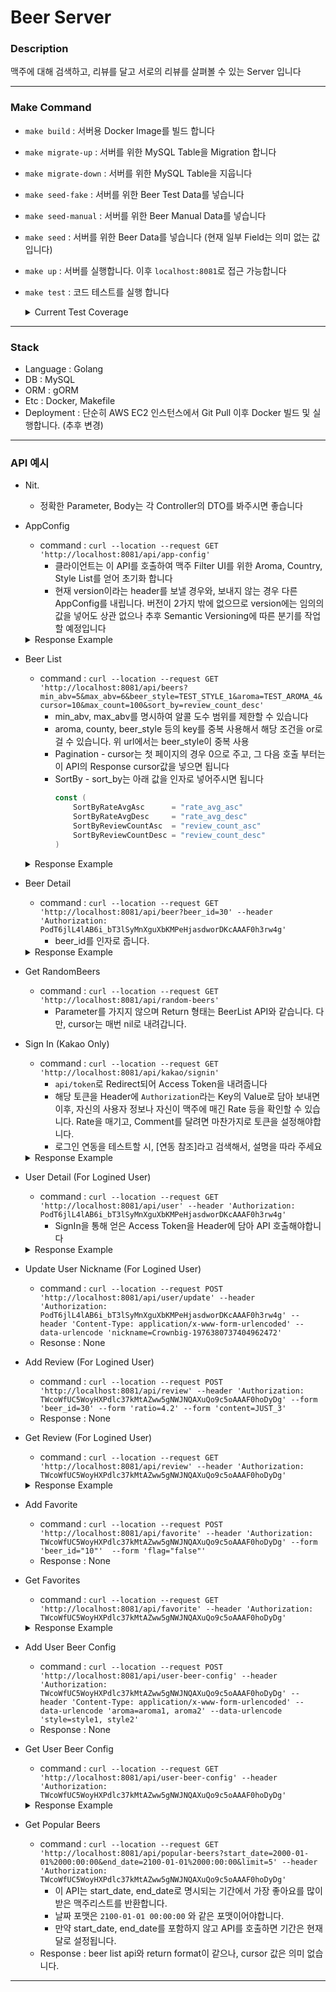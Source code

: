 # Beer Server


### Description
맥주에 대해 검색하고, 리뷰를 달고 서로의 리뷰를 살펴볼 수 있는 Server 입니다

--- 
### Make Command
* `make build` : 서버용 Docker Image를 빌드 합니다
* `make migrate-up` : 서버를 위한 MySQL Table을 Migration 합니다
* `make migrate-down` : 서버를 위한 MySQL Table을 지웁니다
* `make seed-fake` : 서버를 위한 Beer Test Data를 넣습니다
* `make seed-manual` : 서버를 위한 Beer Manual Data를 넣습니다
* `make seed` : 서버를 위한 Beer Data를 넣습니다 (현재 일부 Field는 의미 없는 값입니다)
* `make up` : 서버를 실행합니다. 이후 `localhost:8081`로 접근 가능합니다 
* `make test` : 코드 테스트를 실행 합니다
    <details>
    <summary>Current Test Coverage</summary>
    <p>

    ```bash
    go test ./... -coverprofile cover.out


    ?       github.com/UdonSari/beer-server/controller      [no test files]
    ok      github.com/UdonSari/beer-server/controller/beersvc      0.749s  coverage: 0.0% of statements [no tests to run]
    ?       github.com/UdonSari/beer-server/controller/beersvc/dto  [no test files]
    ok      github.com/UdonSari/beer-server/controller/usersvc      0.567s  coverage: 0.0% of statements [no tests to run]
    ?       github.com/UdonSari/beer-server/controller/usersvc/dto  [no test files]
    ok      github.com/UdonSari/beer-server/domain/beer     1.011s  coverage: 88.1% of statements
    ok      github.com/UdonSari/beer-server/domain/beer/repo        0.386s  coverage: 0.0% of statements [no tests to run]
    ok      github.com/UdonSari/beer-server/domain/user     0.375s  coverage: 0.0% of statements [no tests to run]
    ok      github.com/UdonSari/beer-server/domain/user/repo        0.993s  coverage: 0.0% of statements [no tests to run]
    ?       github.com/UdonSari/beer-server/main    [no test files]
    ok      github.com/UdonSari/beer-server/main/server     1.167s  coverage: 0.0% of statements [no tests to run]
    ?       github.com/UdonSari/beer-server/migration       [no test files]
    ?       github.com/UdonSari/beer-server/migration/commands      [no test files]
    ?       github.com/UdonSari/beer-server/util    [no test files]
    ```

    ```bash
    go tool cover -func cover.out


    github.com/UdonSari/beer-server/controller/beersvc/controller.go:25:    NewController                   0.0%
    github.com/UdonSari/beer-server/controller/beersvc/controller.go:39:    GetBeers                        0.0%
    github.com/UdonSari/beer-server/controller/beersvc/controller.go:109:   GetBeer                         0.0%
    github.com/UdonSari/beer-server/controller/beersvc/controller.go:186:   AddReview                       0.0%
    github.com/UdonSari/beer-server/controller/beersvc/controller.go:217:   GetReview                       0.0%
    github.com/UdonSari/beer-server/controller/beersvc/controller.go:251:   GetAppConfig                    0.0%
    github.com/UdonSari/beer-server/controller/beersvc/controller.go:261:   getDummyAppConfig               0.0%
    github.com/UdonSari/beer-server/controller/usersvc/controller.go:21:    NewController                   0.0%
    github.com/UdonSari/beer-server/controller/usersvc/controller.go:33:    SignInKakao                     0.0%
    github.com/UdonSari/beer-server/controller/usersvc/controller.go:47:    GetToken                        0.0%
    github.com/UdonSari/beer-server/controller/usersvc/controller.go:64:    GetUser                         0.0%
    github.com/UdonSari/beer-server/controller/usersvc/controller.go:79:    UpdateNickName                  0.0%
    github.com/UdonSari/beer-server/domain/beer/repo/beerrepo.go:29:        New                             0.0%
    github.com/UdonSari/beer-server/domain/beer/repo/beerrepo.go:36:        AddBeer                         0.0%
    github.com/UdonSari/beer-server/domain/beer/repo/beerrepo.go:43:        GetBeer                         0.0%
    github.com/UdonSari/beer-server/domain/beer/repo/beerrepo.go:59:        GetBeers                        0.0%
    github.com/UdonSari/beer-server/domain/beer/repo/beerrepo.go:140:       UpdateBeerRateAvg               0.0%
    github.com/UdonSari/beer-server/domain/beer/repo/beerrepo.go:145:       AddReview                       0.0%
    github.com/UdonSari/beer-server/domain/beer/repo/beerrepo.go:171:       GetReviews                      0.0%
    github.com/UdonSari/beer-server/domain/beer/repo/beerrepo.go:190:       GetReviewCount                  0.0%
    github.com/UdonSari/beer-server/domain/beer/repo/beerrepo.go:196:       GetReviewByBeerIDAndUserID      0.0%
    github.com/UdonSari/beer-server/domain/beer/repo/beerrepo.go:211:       GetReviewsByUserID              0.0%
    github.com/UdonSari/beer-server/domain/beer/repo/mapper.go:12:          mapDBReviewToReview             0.0%
    github.com/UdonSari/beer-server/domain/beer/repo/mapper.go:23:          mapReviewToDBReview             0.0%
    github.com/UdonSari/beer-server/domain/beer/repo/mapper.go:32:          mapBeerToDBBeer                 0.0%
    github.com/UdonSari/beer-server/domain/beer/repo/mapper.go:46:          mapDBBeerToBeer                 0.0%
    github.com/UdonSari/beer-server/domain/beer/repo/mapper.go:62:          splitAndGetArray                0.0%
    github.com/UdonSari/beer-server/domain/beer/repo/mapper.go:67:          splitAndGetString               0.0%
    github.com/UdonSari/beer-server/domain/beer/repo/model.go:29:           TableName                       0.0%
    github.com/UdonSari/beer-server/domain/beer/repo/model.go:42:           TableName                       0.0%
    github.com/UdonSari/beer-server/domain/beer/usecase.go:26:              NewUseCase                      100.0%
    github.com/UdonSari/beer-server/domain/beer/usecase.go:33:              AddBeer                         100.0%
    github.com/UdonSari/beer-server/domain/beer/usecase.go:37:              GetBeers                        100.0%
    github.com/UdonSari/beer-server/domain/beer/usecase.go:41:              GetBeer                         100.0%
    github.com/UdonSari/beer-server/domain/beer/usecase.go:45:              AddReview                       88.9%
    github.com/UdonSari/beer-server/domain/beer/usecase.go:76:              GetReviews                      100.0%
    github.com/UdonSari/beer-server/domain/beer/usecase.go:80:              GetReviewsByUserID              100.0%
    github.com/UdonSari/beer-server/domain/beer/usecase.go:84:              GetReviewByBeerIDAndUserID      100.0%
    github.com/UdonSari/beer-server/domain/beer/usecase.go:88:              GetRelatedBeers                 100.0%
    github.com/UdonSari/beer-server/domain/beer/usecase.go:123:             getRelatedBeersWithQueryArgs    100.0%
    github.com/UdonSari/beer-server/domain/beer/valueobject.go:45:          IsValidSortBy                   0.0%
    github.com/UdonSari/beer-server/domain/user/mapper.go:14:               NewMapper                       0.0%
    github.com/UdonSari/beer-server/domain/user/mapper.go:18:               MapKakaoUserToUser              0.0%
    github.com/UdonSari/beer-server/domain/user/mapper.go:30:               getRandomNickName               0.0%
    github.com/UdonSari/beer-server/domain/user/repo/mapper.go:7:           mapDBUserToUser                 0.0%
    github.com/UdonSari/beer-server/domain/user/repo/mapper.go:19:          mapUserToDBUser                 0.0%
    github.com/UdonSari/beer-server/domain/user/repo/model.go:16:           TableName                       0.0%
    github.com/UdonSari/beer-server/domain/user/repo/userrepo.go:20:        New                             0.0%
    github.com/UdonSari/beer-server/domain/user/repo/userrepo.go:26:        GetUserByExternalID             0.0%
    github.com/UdonSari/beer-server/domain/user/repo/userrepo.go:43:        GetUserByID                     0.0%
    github.com/UdonSari/beer-server/domain/user/repo/userrepo.go:58:        CreateUser                      0.0%
    github.com/UdonSari/beer-server/domain/user/repo/userrepo.go:69:        UpdateNickName                  0.0%
    github.com/UdonSari/beer-server/domain/user/usecase.go:37:              NewUseCase                      0.0%
    github.com/UdonSari/beer-server/domain/user/usecase.go:45:              CreateUser                      0.0%
    github.com/UdonSari/beer-server/domain/user/usecase.go:49:              GetToken                        0.0%
    github.com/UdonSari/beer-server/domain/user/usecase.go:82:              GetUser                         0.0%
    github.com/UdonSari/beer-server/domain/user/usecase.go:145:             GetUserByID                     0.0%
    github.com/UdonSari/beer-server/domain/user/usecase.go:149:             GetUserByExternalID             0.0%
    github.com/UdonSari/beer-server/domain/user/usecase.go:153:             UpdateNickName                  0.0%
    github.com/UdonSari/beer-server/main/server/customcontext.go:15:        User                            0.0%
    github.com/UdonSari/beer-server/main/server/customcontext.go:28:        UserMust                        0.0%
    github.com/UdonSari/beer-server/main/server/dependency.go:25:           NewDependency                   0.0%
    github.com/UdonSari/beer-server/main/server/dependency.go:29:           MysqlDB                         0.0%
    github.com/UdonSari/beer-server/main/server/dependency.go:48:           BeerCacheDuration               0.0%
    github.com/UdonSari/beer-server/main/server/dependency.go:52:           Host                            0.0%
    github.com/UdonSari/beer-server/main/server/dependency.go:56:           PortStr                         0.0%
    github.com/UdonSari/beer-server/main/server/dependency.go:60:           PortInt                         0.0%
    github.com/UdonSari/beer-server/main/server/dependency.go:64:           ServerEnv                       0.0%
    github.com/UdonSari/beer-server/main/server/dependency.go:68:           getEnvOrExit                    0.0%
    github.com/UdonSari/beer-server/main/server/dependency.go:76:           getInt64Env                     0.0%
    github.com/UdonSari/beer-server/main/server/server.go:32:               Init                            0.0%
    github.com/UdonSari/beer-server/main/server/server.go:38:               Start                           0.0%
    github.com/UdonSari/beer-server/main/server/server.go:51:               engine                          0.0%
    github.com/UdonSari/beer-server/main/server/server.go:90:               registerRoute                   0.0%
    github.com/UdonSari/beer-server/main/server/server.go:95:               New                             0.0%
    total:                                                                  (statements)                    10.1%
    ```
    </p>
    </details>
---
### Stack
* Language : Golang
* DB : MySQL
* ORM : gORM 
* Etc : Docker, Makefile
* Deployment : 단순히 AWS EC2 인스턴스에서 Git Pull 이후 Docker 빌드 및 실행합니다. (추후 변경)

---
### API 예시
* Nit.
    * 정확한 Parameter, Body는 각 Controller의 DTO를 봐주시면 좋습니다
* AppConfig
    * command : `curl --location --request GET 'http://localhost:8081/api/app-config'`
        * 클라이언트는 이 API를 호출하여 맥주 Filter UI를 위한 Aroma, Country, Style List를 얻어 초기화 합니다
        * 현재 version이라는 header를 보낼 경우와, 보내지 않는 경우 다른 AppConfig를 내립니다. 버전이 2가지 밖에 없으므로 version에는 임의의 값을 넣어도 상관 없으나 추후 Semantic Versioning에 따른 분기를 작업할 예정입니다
    <details>
    <summary>Response Example</summary>
    <p> V1

    ```json
    {
        "result": {
            "aroma_list": [
                "malty",
                "bicuity",
                "caramel",
                "roast",
                "coffee",
                "burnt",
                "grass",
                "blueberry",
                "banana",
                "pineapple",
                "apricot",
                "pear",
                "apple",
                "peach",
                "mango",
                "lemon",
                "orange",
                "grapefruit",
                "vinegar",
                "nutty"
            ],
            "country_list": [
                "USA",
                "Begium",
                "Genmany",
                "Korea",
                "UK",
                "Czech",
                "France"
            ],
            "style_list": [
                "Porter",
                "Stout",
                "Pilsener",
                "Light Lager",
                "Scotch Ale",
                "Saison",
                "Pale Ale",
                "Brown Ale",
                "India Pale Ale",
                "Gose",
                "Quadrupel",
                "Tripel",
                "Lambic"
            ],
            "min_abv": 0,
            "max_abv": 15
        }
    }
    ```
    </p>
    <p> V2

    ```json
    {
        "result": {
            "aroma_list": [
                "Malty",
                "Caramel",
                "Roast",
                "Coffee",
                "Grass",
                "Banana",
                "Apple",
                "Peach",
                "Mango",
                "Orange",
                "Spicy",
                "Vinegar",
                "Nutty",
                "Pineapple",
                "Melon",
                "Blackberry",
                "Chocolate",
                "Cherry",
                "Lemon",
                "Passion Fruit",
                "Grapefruit"
            ],
            "country_list": [
                "USA",
                "Begium",
                "Genmany",
                "Korea",
                "UK",
                "Czech",
                "France"
            ],
            "style_list": [
                {
                    "big_name": "Ale",
                    "value": [
                        {
                            "mid_name": "Ale",
                            "values": [
                                "Ale",
                                "Abbey Ale",
                                "Amber Ale",
                                "American Pale Ale",
                                "Brown Belgian Strong Ale",
                                "Blonde Ale",
                                "Brown Ale",
                                "Saison",
                                "Golden Ale",
                                "Hop Ale",
                                "Irish Ale",
                                "Light Ale",
                                "Old Ale",
                                "Pale Ale",
                                "Quadrupel Ale",
                                "Red Ale",
                                "Sparkling Ale",
                                "Summer Ale",
                                "Trappist Ale",
                                "Tripel Ale",
                                "White Ale",
                                "Wheat Ale",
                                "Wit Ale",
                                "Barley Wine",
                                "Dubbel Ale",
                                "Dark Ale",
                                "Wild Ale",
                                "Pumpkin Ale"
                            ]
                        },
                        {
                            "mid_name": "IPA",
                            "values": [
                                "IPA",
                                "American IPA",
                                "Black IPA",
                                "Belgian IPA",
                                "Double IPA",
                                "Hazy IPA",
                                "Imperial IPA",
                                "Rye IPA",
                                "Session IPA",
                                "Sour IPA",
                                "Smoothie IPA",
                                "Wheat IPA"
                            ]
                        },
                        {
                            "mid_name": "Dark Beer",
                            "values": [
                                "Dark Beer",
                                "Porter",
                                "Stout",
                                "Baltic Porter",
                                "Bourbon County Stout",
                                "Imperial Porter",
                                "Imperial Stout",
                                "Irish Stout",
                                "Sweet Stout",
                                "Schwarz",
                                "Milk Stout"
                            ]
                        },
                        {
                            "mid_name": "Wheat Beer",
                            "values": [
                                "Wheat Beer",
                                "Belgian White",
                                "Hefeweizen",
                                "Witbier",
                                "Weizen",
                                "Dunkel Weizen",
                                "Weisse"
                            ]
                        }
                    ]
                },
                {
                    "big_name": "Larger",
                    "value": [
                        {
                            "mid_name": "Larger",
                            "values": [
                                "Lager",
                                "Amber Lager",
                                "Dark Lager",
                                "Helles Lager",
                                "India Pale Lager",
                                "Pale Lager",
                                "Rauchbier",
                                "Kellerbier",
                                "Marzen",
                                "Dunkel"
                            ]
                        },
                        {
                            "mid_name": "Bock",
                            "values": [
                                "Bock",
                                "Weizen Bock, Double Bock",
                                "MaiBock"
                            ]
                        }
                    ]
                },
                {
                    "big_name": "Lambic",
                    "value": [
                        {
                            "mid_name": "Lambic",
                            "values": [
                                "Lambic",
                                "Gueuze"
                            ]
                        }
                    ]
                },
                {
                    "big_name": "etc",
                    "value": [
                        {
                            "mid_name": "etc",
                            "values": [
                                "Radler",
                                "Cider",
                                "Gose",
                                "Gluten Free",
                                "Kolsch",
                                "Low Alcohol",
                                "Ginger Beer"
                            ]
                        }
                    ]
                }
            ],
            "min_abv": 0,
            "max_abv": 15
        }
    }
    ```
    </p>
    </details>
* Beer List
    * command : `curl --location --request GET 'http://localhost:8081/api/beers?min_abv=5&max_abv=6&beer_style=TEST_STYLE_1&aroma=TEST_AROMA_4&cursor=10&max_count=100&sort_by=review_count_desc'`
        * min_abv, max_abv를 명시하여 알콜 도수 범위를 제한할 수 있습니다
        * aroma, county, beer_style 등의 key를 중복 사용해서 해당 조건을 or로 걸 수 있습니다. 위 url에서는 beer_style이 중복 사용
        * Pagination - cursor는 첫 페이지의 경우 0으로 주고, 그 다음 호출 부터는 이 API의 Response cursor값을 넣으면 됩니다
        * SortBy - sort_by는 아래 값을 인자로 넣어주시면 됩니다
            ```go
            const (
                SortByRateAvgAsc      = "rate_avg_asc"
                SortByRateAvgDesc     = "rate_avg_desc"
                SortByReviewCountAsc  = "review_count_asc"
                SortByReviewCountDesc = "review_count_desc"
            )
            ```
    <details>
    <summary>Response Example</summary>
    <p>

    ```json
    {
        "result": {
            "beers": [
                {
                    "id": 9,
                    "name": "유레카 서울",
                    "brewery": "더부스",
                    "abv": 6.5,
                    "country": "Korea",
                    "beer_style": "ETC",
                    "aroma": [
                        "Peach"
                    ],
                    "thumbnail_image": "http://127.0.0.1:8081/static/thebooth_eurekaseoul.png",
                    "rate_avg": 0,
                    "review_count": 0,
                    "favorite_flag": false
                },
                {
                    "id": 10,
                    "name": "LIFE IPA 마릴린먼로",
                    "brewery": "크래프트브로스",
                    "abv": 6.5,
                    "country": "Korea",
                    "beer_style": "New England IPA",
                    "aroma": [
                        "Orange",
                        "Pineapple"
                    ],
                    "thumbnail_image": "http://127.0.0.1:8081/static/craftbros_lifeipamarilynmonroe.png",
                    "rate_avg": 4.5,
                    "review_count": 1,
                    "favorite_flag": false
                },
                {
                    "id": 11,
                    "name": "LIFE IPA 체게바라",
                    "brewery": "크래프트브로스",
                    "abv": 6.5,
                    "country": "Korea",
                    "beer_style": "New England IPA",
                    "aroma": [
                        "Orange",
                        "Pineapple"
                    ],
                    "thumbnail_image": "http://127.0.0.1:8081/static/craftbros_lifeipacheguevara.png",
                    "rate_avg": 0,
                    "review_count": 0,
                    "favorite_flag": true
                }
            ],
            "next_cursor": 11
        }
    }
    ```
    </p>
    </details>
* Beer Detail
    * command : `curl --location --request GET 'http://localhost:8081/api/beer?beer_id=30' --header 'Authorization: PodT6jlL4lAB6i_bT3lSyMnXguXbKMPeHjasdworDKcAAAF0h3rw4g'`
        * beer_id를 인자로 줍니다.
    <details>
    <summary>Response Example</summary>
    <p>

    ```json
    {
        "result": {
            "beer": {
                "id": 8,
                "name": "LGBTQ Smoothie IPA",
                "brewery": "더부스",
                "abv": 7.5,
                "country": "Korea",
                "beer_style": "India Pale Ale",
                "aroma": [
                    "Blackberry"
                ],
                "image_url": [
                    "http://127.0.0.1:8081/static/thebooth_lgbtqsmoothieipa.png"
                ],
                "thumbnail_image": "http://127.0.0.1:8081/static/thebooth_lgbtqsmoothieipa.png",
                "reviews": null,
                "rate_avg": 0,
                "review_count": 0,
                "favorite_flag": false
            },
            "related_beers": {
                "aroma_related": null,
                "style_related": [
                    {
                        "id": 1,
                        "name": "ㅋ IPA",
                        "brewery": "더부스",
                        "abv": 4.5,
                        "country": "Korea",
                        "beer_style": "India Pale Ale",
                        "aroma": [
                            "Peach",
                            "Mango"
                        ],
                        "thumbnail_image": "http://127.0.0.1:8081/static/thebooth_kieukipa.png",
                        "rate_avg": 0,
                        "review_count": 0,
                        "favorite_flag": false
                    },
                    {
                        "id": 5,
                        "name": "경리단 힙스터",
                        "brewery": "더부스",
                        "abv": 4.5,
                        "country": "Korea",
                        "beer_style": "India Pale Ale",
                        "aroma": [
                            "Orange",
                            "Grass"
                        ],
                        "thumbnail_image": "http://127.0.0.1:8081/static/thebooth_gyunglidanhipster.png",
                        "rate_avg": 0,
                        "review_count": 0,
                        "favorite_flag": false
                    }
                ],
                "randomly_related": [
                    {
                        "id": 3,
                        "name": "윗 마이 엑스",
                        "brewery": "더부스",
                        "abv": 5.5,
                        "country": "Korea",
                        "beer_style": "Witbier",
                        "aroma": [
                            "Orange",
                            "Spicy",
                            "Grass"
                        ],
                        "thumbnail_image": "http://127.0.0.1:8081/static/thebooth_witmyex.png",
                        "rate_avg": 0,
                        "review_count": 0,
                        "favorite_flag": false
                    },
                    {
                        "id": 4,
                        "name": "국민 IPA",
                        "brewery": "더부스",
                        "abv": 6.5,
                        "country": "Korea",
                        "beer_style": "India Pale Ale",
                        "aroma": [
                            "Orange",
                            "Pineapple",
                            "Melon"
                        ],
                        "thumbnail_image": "http://127.0.0.1:8081/static/thebooth_kookminipa.png",
                        "rate_avg": 0,
                        "review_count": 0,
                        "favorite_flag": false
                    },
                    {
                        "id": 1,
                        "name": "ㅋ IPA",
                        "brewery": "더부스",
                        "abv": 4.5,
                        "country": "Korea",
                        "beer_style": "India Pale Ale",
                        "aroma": [
                            "Peach",
                            "Mango"
                        ],
                        "thumbnail_image": "http://127.0.0.1:8081/static/thebooth_kieukipa.png",
                        "rate_avg": 0,
                        "review_count": 0,
                        "favorite_flag": false
                    }
                ]
            }
        }
    }
    ```
    </p>
    </details>
* Get RandomBeers
    * command : `curl --location --request GET 'http://localhost:8081/api/random-beers'`
        * Parameter를 가지지 않으며 Return 형태는 BeerList API와 같습니다. 다만, cursor는 매번 nil로 내려갑니다.
* Sign In (Kakao Only)
    * command : `curl --location --request GET 'http://localhost:8081/api/kakao/signin'` 
        * `api/token`로 Redirect되어 Access Token을 내려줍니다
        * 해당 토큰을 Header에 `Authorization`라는 Key의 Value로 담아 보내면 이후, 자신의 사용자 정보나 자신이 맥주에 매긴 Rate 등을 확인할 수 있습니다. Rate을 매기고, Comment를 달려면 마찬가지로 토큰을 설정해야합니다.
        * 로그인 연동을 테스트할 시, [연동 참조]라고 검색해서, 설명을 따라 주세요
    <details>
    <summary>Response Example</summary>
    <p>

    ```json
    {
        "access_token": "ABC"
    }
    ```
    </p>
    </details>
* User Detail (For Logined User)
    * command : `curl --location --request GET 'http://localhost:8081/api/user' --header 'Authorization: PodT6jlL4lAB6i_bT3lSyMnXguXbKMPeHjasdworDKcAAAF0h3rw4g'` 
        * SignIn을 통해 얻은 Access Token을 Header에 담아 API 호출해야합니다
    <details>
    <summary>Response Example</summary>
    <p>

    ```json
    {
        "result": {
            "id": 101,
            "external_id": "0",
            "nickname": "Crownbig-1976380737404962472",
            "profile_image": "",
            "thumbnail_image": ""
        }
    }
    ```
    </p>
    </details>
* Update User Nickname (For Logined User)
    * command : `curl --location --request POST 'http://localhost:8081/api/user/update' --header 'Authorization: PodT6jlL4lAB6i_bT3lSyMnXguXbKMPeHjasdworDKcAAAF0h3rw4g' --header 'Content-Type: application/x-www-form-urlencoded' --data-urlencode 'nickname=Crownbig-1976380737404962472'`
    * Resonse : None
* Add Review (For Logined User)
    * command : `curl --location --request POST 'http://localhost:8081/api/review' --header 'Authorization: TWcoWfUC5WoyHXPdlc37kMtAZww5gNWJNQAXuQo9c5oAAAF0hoDyDg' --form 'beer_id=30' --form 'ratio=4.2' --form 'content=JUST_3'`
    * Response : None
* Get Review (For Logined User)
    * command : `curl --location --request GET 'http://localhost:8081/api/review' --header 'Authorization: TWcoWfUC5WoyHXPdlc37kMtAZww5gNWJNQAXuQo9c5oAAAF0hoDyDg'`
    <details>
    <summary>Response Example</summary>
    <p>

    ```json
    {
        "result": [
            {
                "beer": {
                    "id": 30,
                    "name": "TEST_NAME_4137880265740432633",
                    "brewery": "TEST_BREWAERY_86",
                    "abv": 2.85,
                    "country": "TEST_COUNTRY_0",
                    "beer_style": "TEST_STYLE_4",
                    "aroma": [
                        "TEST_AROMA_1",
                        "TEST_AROMA_2",
                        "TEST_AROMA_1"
                    ],
                    "thumbnail_image": "https://picsum.photos/320/480",
                    "rate_avg": 3.64
                },
                "content": "JUST_3",
                "ratio": 4.2,
                "user_id": 101,
                "nickname": "Crownbig-1976380737404962472"
            },
            {
                "beer": {
                    "id": 33,
                    "name": "TEST_NAME_520284185256194436",
                    "brewery": "TEST_BREWAERY_78",
                    "abv": 9.52,
                    "country": "TEST_COUNTRY_5",
                    "beer_style": "TEST_STYLE_1",
                    "aroma": [
                        "TEST_AROMA_3",
                        "TEST_AROMA_3",
                        "TEST_AROMA_3"
                    ],
                    "thumbnail_image": "https://picsum.photos/320/480",
                    "rate_avg": 3.73
                },
                "content": "JUST_4",
                "ratio": 4.2,
                "user_id": 101,
                "nickname": "Crownbig-1976380737404962472"
            }
        ]
    }
    ```
    </p>
    </details>
* Add Favorite
    * command : `curl --location --request POST 'http://localhost:8081/api/favorite' --header 'Authorization: TWcoWfUC5WoyHXPdlc37kMtAZww5gNWJNQAXuQo9c5oAAAF0hoDyDg' --form 'beer_id="10"'  --form 'flag="false"'`
    * Response : None
* Get Favorites
    * command : `curl --location --request GET 'http://localhost:8081/api/favorite' --header 'Authorization: TWcoWfUC5WoyHXPdlc37kMtAZww5gNWJNQAXuQo9c5oAAAF0hoDyDg'`
    <details>
    <summary>Response Example</summary>
    <p>

    ```json
    {
        "result": [
            {
                "beer": {
                    "id": 11,
                    "name": "LIFE IPA 체게바라",
                    "brewery": "크래프트브로스",
                    "abv": 6.5,
                    "country": "Korea",
                    "beer_style": "New England IPA",
                    "aroma": [
                        "Orange",
                        "Pineapple"
                    ],
                    "thumbnail_image": "http://127.0.0.1:8081/static/craftbros_lifeipacheguevara.png",
                    "rate_avg": 0,
                    "review_count": 0,
                    "favorite_flag": true
                },
                "user_id": 1,
                "beer_id": 11
            },
            {
                "beer": {
                    "id": 15,
                    "name": "헌치백 세션 IPA",
                    "brewery": "플레이그라운드",
                    "abv": 4,
                    "country": "Korea",
                    "beer_style": "India Pale Ale",
                    "aroma": [
                        "Orange"
                    ],
                    "thumbnail_image": "http://127.0.0.1:8081/static/playground_hunchback.png",
                    "rate_avg": 0,
                    "review_count": 0,
                    "favorite_flag": true
                },
                "user_id": 1,
                "beer_id": 15
            }
        ]
    }
    ```
    </p>
    </details>
* Add User Beer Config
    * command : `curl --location --request POST 'http://localhost:8081/api/user-beer-config' --header 'Authorization: TWcoWfUC5WoyHXPdlc37kMtAZww5gNWJNQAXuQo9c5oAAAF0hoDyDg' --header 'Content-Type: application/x-www-form-urlencoded' --data-urlencode 'aroma=aroma1, aroma2' --data-urlencode 'style=style1, style2'`
    * Response : None
* Get User Beer Config
    * command : `curl --location --request GET 'http://localhost:8081/api/user-beer-config' --header 'Authorization: TWcoWfUC5WoyHXPdlc37kMtAZww5gNWJNQAXuQo9c5oAAAF0hoDyDg'`
    <details>
    <summary>Response Example</summary>
    <p>

    ```json
    {
        "result": {
            "Aroma": [
                "aroma1, aroma2"
            ],
            "Style": [
                "style1, style2"
            ]
        }
    }
    ```
    </p>
    </details>
* Get Popular Beers
    * command : `curl --location --request GET 'http://localhost:8081/api/popular-beers?start_date=2000-01-01%2000:00:00&end_date=2100-01-01%2000:00:00&limit=5' --header 'Authorization: TWcoWfUC5WoyHXPdlc37kMtAZww5gNWJNQAXuQo9c5oAAAF0hoDyDg'`
        * 이 API는 start_date, end_date로 명시되는 기간에서 가장 좋아요를 많이 받은 맥주리스트를 반환합니다.
        * 날짜 포맷은 `2100-01-01 00:00:00` 와 같은 포맷이어야합니다.
        * 만약 start_date, end_date를 포함하지 않고 API를 호출하면 기간은 현재 달로 설정됩니다.
    * Response : beer list api와 return format이 같으나, cursor 값은 의미 없습니다.


---
